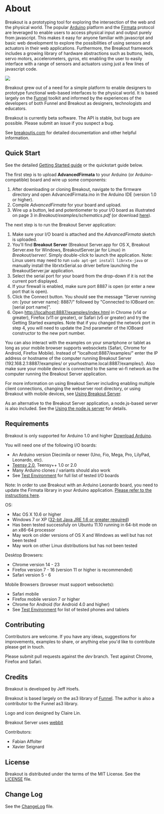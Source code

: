 About
===

Breakout is a prototyping tool for exploring the intersection of the web and the physical world. The popular [Arduino](http://arduino.cc) platform and the [Firmata](http://firmata.org) protocol are leveraged to enable users to access physical input and output purely from javascript. This makes it easy for anyone familiar with javascript and basic web development to explore the possibilities of using sensors and actuators in their web applications. Furthermore, the Breakout framework includes a growing library of hardware abstractions such as buttons, leds, servo motors, accelerometers, gyros, etc enabling the user to easily interface with a range of sensors and actuators using just a few lines of javascript code.

![](http://breakoutjs.com/wp-content/uploads/2012/02/how_breakout_works.png)

Breakout grew out of a need for a simple platform to enable designers to prototype functional web-based interfaces to the physical world. It is based largely on the [Funnel](http://funnel.cc) toolkit and informed by the experiences of the developers of both Funnel and Breakout as designers, technologists and educators.

Breakout is currently beta software. The API is stable, but bugs are possible. Please submit an issue if you suspect a bug.

See [breakoutjs.com](http://breakoutjs.com) for detailed documentation and other helpful information.


Quick Start
---

See the detailed [Getting Started guide](http://breakoutjs.com/getting-started/) or the quickstart guide below.

The first step is to upload **AdvancedFirmata** to your Arduino (or Arduino-compatible) board and wire up some components:

1. After downloading or cloning Breakout, navigate to the firmware directory and open AdvancedFirmata.ino in the Arduino IDE (version 1.0 or higher).
2. Compile *AdvancedFirmata* for your board and upload.
3. Wire up a button, led and potentiometer to your I/O board as illustrated on page 3 in *Breakout/examples/schematics.pdf* (or download [here](http://breakoutjs.com/examples/schematics.pdf)).

The next step is to run the Breakout Server application:

1. Make sure your I/O board is attached and the *AdvancedFirmata* sketch is uploaded. 
2. You'll find **Breakout Server** (Breakout Server.app for OS X, Breakout Server.exe for Windows, BreakoutServer.jar for Linux) in *Breakout/server/*. Simply double-click to launch the application. Note: Linux users may need to run ```sudo apt-get install librxtx-java``` or manually install the librxtxSerial.so driver before launching the BreakoutServer.jar application.
3. Select the serial port for your board from the drop-down if it is not the current port displayed.
4. If your firewall is enabled, make sure port 8887 is open (or enter a new port that is open).
5. Click the Connect button. You should see the message "Server running on: [your server name]: 8887/" followed by "Connected to IOBoard on: [serial port name]".
6. Open [http://localhost:8887/examples/index.html](http://localhost:8887/examples/index.html) in Chrome (v14 or greater), Firefox (v11 or greater), or Safari (v5 or greater) and try the Getting Started examples. Note that if you changed the network port in step 4, you will need to update the 2nd parameter of the IOBoard constructor to the new port number.

You can also interact with the examples on your smartphone or tablet as long as your mobile browser supports websockets (Safari, Chrome for Android, Firefox Mobile). Instead of "localhost:8887/examples/" enter the IP address or hostname of the computer running Breakout Server (192.168.2.1:8887/examples/ or yourhostname.local:8887/examples/). Also make sure your mobile device is connected to the same wi-fi network as the computer running the Breakout Server application.

For more information on using Breakout Server including enabling multiple client connections, changing the webserver root directory, or using Breakout with mobile devices, see [Using Breakout Server](http://breakoutjs.com/using-breakout-server/).

As an alternative to the Breakout Server application, a node.js-based server is also included. See the [Using the node.js server](https://github.com/soundanalogous/Breakout/wiki/Using-the-node.js-server) for details.


Requirements
---

Breakout is only supported for Arduino 1.0 and higher [Download Arduino](http://arduino.cc/en/Main/Software).

You will need one of the following I/O boards:

- An Arduino version Diecimila or newer (Uno, Fio, Mega, Pro, LilyPad, Leonardo, etc). 
- [Teensy 2.0](http://www.pjrc.com/teensy/), Teensy++ 1.0 or 2.0
- Many Arduino clones / variants should also work
- See [Test Environment](https://github.com/soundanalogous/Breakout/wiki/Test-Environment) for full list of tested I/O boards

Note: In order to use Breakout with an Arduino Leonardo board, you need to update the Firmata library in your Arduino application. [Please refer to the instructions here](https://github.com/soundanalogous/Breakout/wiki/Updating-Firmata-in-Arduino).

OS:

- Mac OS X 10.6 or higher
- Windows 7 or XP ([32-bit Java JRE 1.6 or greater required](http://www.java.com/en/download/index.jsp))
- Has been tested successfuly on Ubuntu 11.10 running in 64-bit mode on an x86-64 processor
- May work on older versions of OS X and Windows as well but has not been tested
- May work on other Linux distributions but has not been tested

Desktop Browsers:

- Chrome version 14 - 23
- Firefox version 7 - 16 (version 11 or higher is recommended)
- Safari version 5 - 6

Mobile Browsers (browser must support websockets):

- Safari mobile
- Firefox mobile version 7 or higher
- Chrome for Android (for Android 4.0 and higher)
- See [Test Environment](https://github.com/soundanalogous/Breakout/wiki/Test-Environment) for list of tested phones and tablets

Contributing
---
Contributors are welcome. If you have any ideas, suggestions for improvements, examples to share, or anything else you'd like to contribute please get in touch.

Please submit pull requests against the *dev* branch. Test against Chrome, Firefox and Safari.

Credits
---
Breakout is developed by Jeff Hoefs.

Breakout is based largely on the as3 library of [Funnel](http://funnel.cc). The author is also a contributor to the Funnel as3 library.

Logo and icon designed by Claire Lin.

Breakout Server uses [webbit](https://github.com/webbit/webbit)

Contributors:

- Fabian Affolter
- Xavier Seignard

License
---
Breakout is distributed under the terms of the MIT License. See the [LICENSE](https://raw.github.com/soundanalogous/Breakout/master/LICENSE) file.

Change Log
---
See the [ChangeLog](https://github.com/soundanalogous/Breakout/blob/master/ChangeLog) file.
